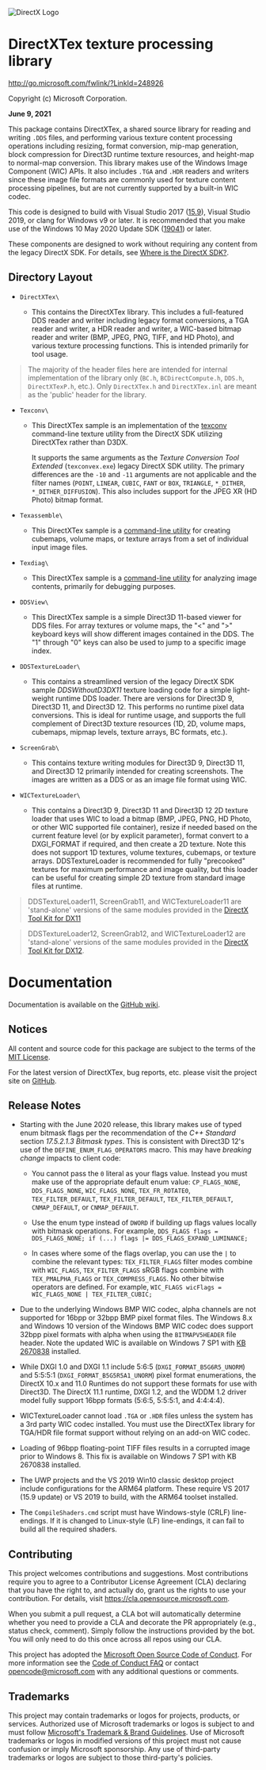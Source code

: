 ![DirectX Logo](https://github.com/Microsoft/DirectXTex/wiki/X_jpg.jpg)

# DirectXTex texture processing library

http://go.microsoft.com/fwlink/?LinkId=248926

Copyright (c) Microsoft Corporation.

**June 9, 2021**

This package contains DirectXTex, a shared source library for reading and writing ``.DDS`` files, and performing various texture content processing operations including resizing, format conversion, mip-map generation, block compression for Direct3D runtime texture resources, and height-map to normal-map conversion. This library makes use of the Windows Image Component (WIC) APIs. It also includes ``.TGA`` and ``.HDR`` readers and writers since these image file formats are commonly used for texture content processing pipelines, but are not currently supported by a built-in WIC codec.

This code is designed to build with Visual Studio 2017 ([15.9](https://walbourn.github.io/vs-2017-15-9-update/)), Visual Studio 2019, or clang for Windows v9 or later. It is recommended that you make use of the Windows 10 May 2020 Update SDK ([19041](https://walbourn.github.io/windows-10-may-2020-update-sdk/)) or later.

These components are designed to work without requiring any content from the legacy DirectX SDK. For details, see [Where is the DirectX SDK?](https://aka.ms/dxsdk).

## Directory Layout

* ``DirectXTex\``

  + This contains the DirectXTex library. This includes a full-featured DDS reader and writer including legacy format conversions, a TGA reader and writer, a HDR reader and writer, a WIC-based bitmap reader and writer (BMP, JPEG, PNG, TIFF, and HD Photo), and various texture processing functions. This is intended primarily for tool usage.

> The majority of the header files here are intended for internal implementation
    of the library only (``BC.h``, ``BCDirectCompute.h``, ``DDS.h``, ``DirectXTexP.h``, etc.). Only ``DirectXTex.h`` and ``DirectXTex.inl`` are meant as the 'public' header for the library.

* ``Texconv\``

  + This DirectXTex sample is an implementation of the [texconv](https://github.com/Microsoft/DirectXTex/wiki/Texconv) command-line texture utility from the DirectX SDK utilizing DirectXTex rather than D3DX.

    It supports the same arguments as the *Texture Conversion Tool Extended* (``texconvex.exe``) legacy DirectX SDK utility. The primary differences are the ``-10`` and ``-11`` arguments are not applicable and the filter names (``POINT``, ``LINEAR``, ``CUBIC``, ``FANT`` or ``BOX``, ``TRIANGLE``, ``*_DITHER``, ``*_DITHER_DIFFUSION``). This also includes support for the JPEG XR (HD Photo) bitmap format.

* ``Texassemble\``

  + This DirectXTex sample is a [command-line utility](https://github.com/Microsoft/DirectXTex/wiki/Texassemble) for creating cubemaps, volume maps, or texture arrays from a set of individual input image files.

* ``Texdiag\``

  + This DirectXTex sample is a [command-line utility](https://github.com/Microsoft/DirectXTex/wiki/Texdiag) for analyzing image contents, primarily for debugging purposes.

* ``DDSView\``

  + This DirectXTex sample is a simple Direct3D 11-based viewer for DDS files. For array textures or volume maps, the "<" and ">" keyboard keys will show different images contained in the DDS. The "1" through "0" keys can also be used to jump to a specific image index.

* ``DDSTextureLoader\``

  + This contains a streamlined version of the legacy DirectX SDK sample *DDSWithoutD3DX11* texture loading code for a simple light-weight runtime DDS loader. There are versions for Direct3D 9, Direct3D 11, and Direct3D 12. This performs no runtime pixel data conversions. This is ideal for runtime usage, and supports the full complement of Direct3D texture  resources (1D, 2D, volume maps, cubemaps, mipmap levels, texture arrays, BC formats, etc.).

* ``ScreenGrab\``

  + This contains texture writing modules for Direct3D 9, Direct3D 11, and Direct3D 12 primarily intended for creating screenshots. The images are written as a DDS or as an image file format using WIC.

* ``WICTextureLoader\``

  + This contains a Direct3D 9, Direct3D 11 and Direct3D 12 2D texture loader that uses WIC to load a bitmap (BMP, JPEG, PNG, HD Photo, or other WIC supported file container), resize if needed based on the current feature level (or by explicit parameter), format convert to a DXGI_FORMAT if required, and then create a 2D texture. Note this does not support 1D textures, volume textures, cubemaps, or texture arrays. DDSTextureLoader is recommended for fully "precooked" textures for maximum performance and image quality, but this loader can be useful for creating simple 2D texture from standard image files at runtime.

> DDSTextureLoader11, ScreenGrab11, and WICTextureLoader11 are 'stand-alone' versions of the same modules provided in the [DirectX Tool Kit for DX11](https://github.com/Microsoft/DirectXTK)

> DDSTextureLoader12, ScreenGrab12, and WICTextureLoader12 are 'stand-alone' versions of the same modules provided in the [DirectX Tool Kit for DX12](https://github.com/Microsoft/DirectXTK12).

# Documentation

Documentation is available on the [GitHub wiki](https://github.com/Microsoft/DirectXTex/wiki).

## Notices

All content and source code for this package are subject to the terms of the [MIT License](http://opensource.org/licenses/MIT).

For the latest version of DirectXTex, bug reports, etc. please visit the project site on [GitHub](https://github.com/microsoft/DirectXTex).

## Release Notes

* Starting with the June 2020 release, this library makes use of typed enum bitmask flags per the recommendation of the _C++ Standard_ section *17.5.2.1.3 Bitmask types*. This is consistent with Direct3D 12's use of the ``DEFINE_ENUM_FLAG_OPERATORS`` macro. This may have *breaking change* impacts to client code:

  * You cannot pass the ``0`` literal as your flags value. Instead you must make use of the appropriate default enum value: ``CP_FLAGS_NONE``, ``DDS_FLAGS_NONE``, ``WIC_FLAGS_NONE``, ``TEX_FR_ROTATE0``, ``TEX_FILTER_DEFAULT``, ``TEX_FILTER_DEFAULT``, ``TEX_FILTER_DEFAULT``, ``CNMAP_DEFAULT``, or ``CNMAP_DEFAULT``.

  * Use the enum type instead of ``DWORD`` if building up flags values locally with bitmask operations. For example, ```DDS_FLAGS flags = DDS_FLAGS_NONE; if (...) flags |= DDS_FLAGS_EXPAND_LUMINANCE;```

  * In cases where some of the flags overlap, you can use the ``|`` to combine the relevant types: ``TEX_FILTER_FLAGS`` filter modes combine with ``WIC_FLAGS``, ``TEX_FILTER_FLAGS`` sRGB flags combine with ``TEX_PMALPHA_FLAGS`` or ``TEX_COMPRESS_FLAGS``. No other bitwise operators are defined. For example, ```WIC_FLAGS wicFlags = WIC_FLAGS_NONE | TEX_FILTER_CUBIC;```

* Due to the underlying Windows BMP WIC codec, alpha channels are not supported for 16bpp or 32bpp BMP pixel format files. The Windows 8.x and Windows 10 version of the Windows BMP WIC codec does support 32bpp pixel formats with alpha when using the ``BITMAPV5HEADER`` file header. Note the updated WIC is available on Windows 7 SP1 with [KB 2670838](https://walbourn.github.io/directx-11-1-and-windows-7-update/) installed.

* While DXGI 1.0 and DXGI 1.1 include 5:6:5 (``DXGI_FORMAT_B5G6R5_UNORM``) and 5:5:5:1 (``DXGI_FORMAT_B5G5R5A1_UNORM``) pixel format enumerations, the DirectX 10.x and 11.0 Runtimes do not support these formats for use with Direct3D. The DirectX 11.1 runtime, DXGI 1.2, and the WDDM 1.2 driver model fully support 16bpp formats (5:6:5, 5:5:5:1, and 4:4:4:4).

* WICTextureLoader cannot load ``.TGA`` or ``.HDR`` files unless the system has a 3rd party WIC codec installed. You must use the DirectXTex library for TGA/HDR file format support without relying on an add-on WIC codec.

* Loading of 96bpp floating-point TIFF files results in a corrupted image prior to Windows 8. This fix is available on Windows 7 SP1 with KB 2670838 installed.

* The UWP projects and the VS 2019 Win10 classic desktop project include configurations for the ARM64 platform. These require VS 2017 (15.9 update) or VS 2019 to build, with the ARM64 toolset installed.

* The ``CompileShaders.cmd`` script must have Windows-style (CRLF) line-endings. If it is changed to Linux-style (LF) line-endings, it can fail to build all the required shaders.

## Contributing

This project welcomes contributions and suggestions. Most contributions require you to agree to a Contributor License Agreement (CLA) declaring that you have the right to, and actually do, grant us the rights to use your contribution. For details, visit https://cla.opensource.microsoft.com.

When you submit a pull request, a CLA bot will automatically determine whether you need to provide a CLA and decorate the PR appropriately (e.g., status check, comment). Simply follow the instructions provided by the bot. You will only need to do this once across all repos using our CLA.

This project has adopted the [Microsoft Open Source Code of Conduct](https://opensource.microsoft.com/codeofconduct/). For more information see the [Code of Conduct FAQ](https://opensource.microsoft.com/codeofconduct/faq/) or contact [opencode@microsoft.com](mailto:opencode@microsoft.com) with any additional questions or comments.

## Trademarks

This project may contain trademarks or logos for projects, products, or services. Authorized use of Microsoft trademarks or logos is subject to and must follow [Microsoft's Trademark & Brand Guidelines](https://www.microsoft.com/en-us/legal/intellectualproperty/trademarks/usage/general). Use of Microsoft trademarks or logos in modified versions of this project must not cause confusion or imply Microsoft sponsorship. Any use of third-party trademarks or logos are subject to those third-party's policies.
